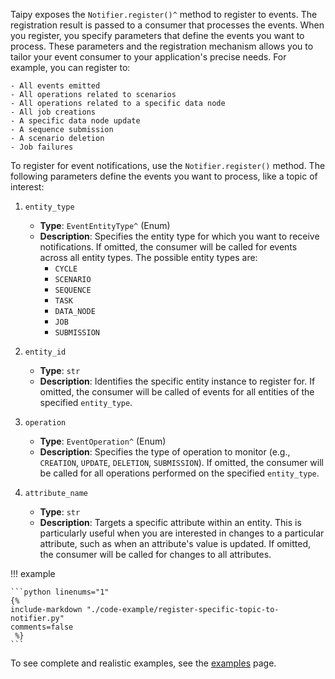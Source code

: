 Taipy exposes the `Notifier.register()^` method to register to events. The registration
result is passed to a consumer that processes the events. When you register,
you specify parameters that define the events you want to process. These parameters and the
registration mechanism allows you to tailor your event consumer to your application's precise
needs. For example, you can register to:

    - All events emitted
    - All operations related to scenarios
    - All operations related to a specific data node
    - All job creations
    - A specific data node update
    - A sequence submission
    - A scenario deletion
    - Job failures

To register for event notifications, use the `Notifier.register()` method. The following
parameters define the events you want to process, like a topic of interest:

1. `entity_type`
    - **Type**: `EventEntityType^` (Enum)
    - **Description**: Specifies the entity type for which you want to receive notifications.
        If omitted, the consumer will be called for events across all entity types. The
        possible entity types are:
        - `CYCLE`
        - `SCENARIO`
        - `SEQUENCE`
        - `TASK`
        - `DATA_NODE`
        - `JOB`
        - `SUBMISSION`

2. `entity_id`
    - **Type**: `str`
    - **Description**: Identifies the specific entity instance to register for. If omitted,
        the consumer will be called of events for all entities of the specified `entity_type`.

3. `operation`
   - **Type**: `EventOperation^` (Enum)
   - **Description**: Specifies the type of operation to monitor (e.g., `CREATION`, `UPDATE`,
       `DELETION`, `SUBMISSION`). If omitted, the consumer will be called for all operations
       performed on the specified `entity_type`.

4. `attribute_name`
   - **Type**: `str`
   - **Description**: Targets a specific attribute within an entity. This is
       particularly useful when you are interested in changes to a particular attribute,
       such as when an attribute's value is updated. If omitted, the consumer will be called
       for changes to all attributes.

!!! example

    ```python linenums="1"
    {%
    include-markdown "./code-example/register-specific-topic-to-notifier.py"
    comments=false
     %}
    ```

To see complete and realistic examples, see the [examples](examples.md) page.
